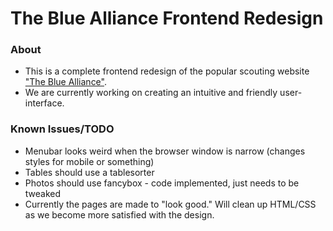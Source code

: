 The Blue Alliance Frontend Redesign
====================================
### About
+ This is a complete frontend redesign of the popular scouting website ["The Blue Alliance"](http://thebluealliance.com).
+ We are currently working on creating an intuitive and friendly user-interface.

### Known Issues/TODO
+ Menubar looks weird when the browser window is narrow (changes styles for mobile or something)
+ Tables should use a tablesorter
+ Photos should use fancybox - code implemented, just needs to be tweaked
+ Currently the pages are made to "look good." Will clean up HTML/CSS as we become more satisfied with the design.
